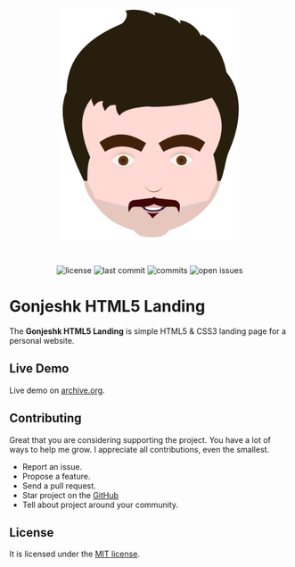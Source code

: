 <p align="center"><img align="center" style="width:320px" src="./static/images/ayza-head.svg"/></p><br/>
<p align="center">
    <span><img src="https://badgen.net/badge/license/MIT/blue" alt="license"></span>
    <span><img src="https://badgen.net/github/last-commit/aynzad/gonjeshk-html5-landing" alt="last commit"></span>
    <span><img src="https://badgen.net/github/commits/aynzad/gonjeshk-html5-landing" alt="commits"></span>
    <span><img src="https://badgen.net/github/open-issues/aynzad/gonjeshk-html5-landing" alt="open issues"></span>
</p>

# Gonjeshk HTML5 Landing

The **Gonjeshk HTML5 Landing** is simple HTML5 & CSS3 landing page for a personal website. 

## Live Demo
Live demo on [archive.org](https://web.archive.org/web/20201101071812/http://gonjeshk.ir/).

## Contributing

Great that you are considering supporting the project. You have a lot of ways to help me grow. I appreciate all contributions, even the smallest.

- Report an issue.
- Propose a feature.
- Send a pull request.
- Star project on the [GitHub](https://github.com/aynzad/gonjeshk-html5-landing)
- Tell about project around your community.

## License

It is licensed under the [MIT license](http://opensource.org/licenses/MIT).
